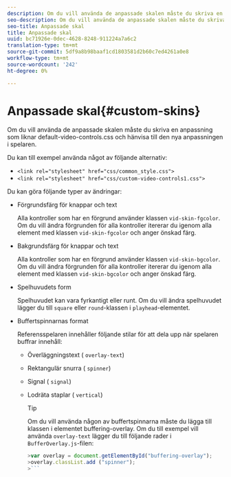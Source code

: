 ```yaml
---
description: Om du vill använda de anpassade skalen måste du skriva en anpassning som liknar default-video-controls.css och hänvisa till den nya anpassningen i spelaren.
seo-description: Om du vill använda de anpassade skalen måste du skriva en anpassning som liknar default-video-controls.css och hänvisa till den nya anpassningen i spelaren.
seo-title: Anpassade skal
title: Anpassade skal
uuid: bc71926e-0dec-4628-8248-911224a7a6c2
translation-type: tm+mt
source-git-commit: 5df9a8b98baaf1cd1803581d2b60c7ed4261a0e8
workflow-type: tm+mt
source-wordcount: '242'
ht-degree: 0%

---
```



# Anpassade skal{#custom-skins}

Om du vill använda de anpassade skalen måste du skriva en anpassning som liknar default-video-controls.css och hänvisa till den nya anpassningen i spelaren.

Du kan till exempel använda något av följande alternativ:

* `<link rel="stylesheet" href="css/common_style.css">`
* `<link rel="stylesheet" href="css/custom-video-controls1.css">`

Du kan göra följande typer av ändringar:

* Förgrundsfärg för knappar och text

   Alla kontroller som har en förgrund använder klassen `vid-skin-fgcolor`. Om du vill ändra förgrunden för alla kontroller itererar du igenom alla element med klassen `vid-skin-fgcolor` och anger önskad färg.
* Bakgrundsfärg för knappar och text

   Alla kontroller som har en förgrund använder klassen `vid-skin-bgcolor`. Om du vill ändra förgrunden för alla kontroller itererar du igenom alla element med klassen `vid-skin-bgcolor` och anger önskad färg.
* Spelhuvudets form

   Spelhuvudet kan vara fyrkantigt eller runt. Om du vill ändra spelhuvudet lägger du till `square` eller `round`-klassen i `playhead`-elementet.
* Buffertspinnarnas format

   Referensspelaren innehåller följande stilar för att dela upp när spelaren buffrar innehåll:

   * Överläggningstext ( `overlay-text`)
   * Rektangulär snurra ( `spinner`)
   * Signal ( `signal`)
   * Lodräta staplar ( `vertical`)

      >[!TIP]
      >
      >Om du vill använda någon av buffertspinnarna måste du lägga till klassen i elementet buffering-overlay. Om du till exempel vill använda `overlay-text` lägger du till följande rader i `BufferOverlay.js`-filen:
      >
      >
      ```js
      >var overlay = document.getElementById("buffering-overlay"); 
      >overlay.classList.add ("spinner");
      >```

